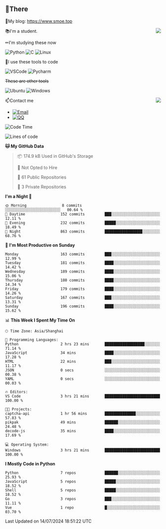 
## 👏There

📰My blog: https://www.smoe.top

<img align="right" src="https://github-readme-stats.vercel.app/api/top-langs/?username=AkashiCoin"/>


📚I'm a student.

✏I'm studying these now

![Python](https://img.shields.io/badge/-Python-blue?style=flat-square&logo=Python&logoColor=fff)
![C](https://img.shields.io/badge/-C-585858?style=flat-square&logo=C&logoColor=fff)
![Linux](https://img.shields.io/badge/-Linux-black?style=flat-square&logo=Linux&logoColor=fff)

🔨I use these tools to code

![VSCode](https://img.shields.io/badge/-VSCode-blue?style=flat-square&logo=visualstudiocode&logoColor=fff)
![Pycharm](https://img.shields.io/badge/-Pycharm-green?style=flat-square&logo=pycharm&logoColor=fff)

 ~~These are other tools~~

![Ubuntu](https://img.shields.io/badge/-Ubuntu-orange?style=flat-square&logo=Ubuntu&logoColor=fff)
![Windows](https://img.shields.io/badge/-Windows-blue?style=flat-square&logo=Windows&logoColor=fff)

<img align="right" src="https://github-readme-stats.vercel.app/api?username=AkashiCoin" />


📫Contact me

* [![Email](https://img.shields.io/badge/Email-l1040186796@gmail.com-1?style=social&logoColor=fff)](mailto:l1040186796@gmail.com)
* [![QQ](https://img.shields.io/badge/QQ-1040186796-1?style=social&logoColor=fff)](tencent://AddContact/?fromId=45&fromSubId=1&subcmd=all&uin=1040186796&website=www.oicqzone.com)

<!--START_SECTION:waka-->
![Code Time](http://img.shields.io/badge/Code%20Time-1%2C200%20hrs%2011%20mins-blue)

![Lines of code](https://img.shields.io/badge/From%20Hello%20World%20I%27ve%20Written-267.2%20thousand%20lines%20of%20code-blue)

**🐱 My GitHub Data** 

> 📦 174.9 kB Used in GitHub's Storage 
 > 
> 🚫 Not Opted to Hire
 > 
> 📜 61 Public Repositories 
 > 
> 🔑 3 Private Repositories 
 > 
**I'm a Night 🦉** 

```text
🌞 Morning                8 commits           ░░░░░░░░░░░░░░░░░░░░░░░░░   00.64 % 
🌆 Daytime                152 commits         ███░░░░░░░░░░░░░░░░░░░░░░   12.11 % 
🌃 Evening                232 commits         █████░░░░░░░░░░░░░░░░░░░░   18.49 % 
🌙 Night                  863 commits         █████████████████░░░░░░░░   68.76 % 
```
📅 **I'm Most Productive on Sunday** 

```text
Monday                   163 commits         ███░░░░░░░░░░░░░░░░░░░░░░   12.99 % 
Tuesday                  181 commits         ████░░░░░░░░░░░░░░░░░░░░░   14.42 % 
Wednesday                189 commits         ████░░░░░░░░░░░░░░░░░░░░░   15.06 % 
Thursday                 180 commits         ████░░░░░░░░░░░░░░░░░░░░░   14.34 % 
Friday                   179 commits         ████░░░░░░░░░░░░░░░░░░░░░   14.26 % 
Saturday                 167 commits         ███░░░░░░░░░░░░░░░░░░░░░░   13.31 % 
Sunday                   196 commits         ████░░░░░░░░░░░░░░░░░░░░░   15.62 % 
```


📊 **This Week I Spent My Time On** 

```text
🕑︎ Time Zone: Asia/Shanghai

💬 Programming Languages: 
Python                   2 hrs 23 mins       ██████████████████░░░░░░░   71.14 % 
JavaScript               34 mins             ████░░░░░░░░░░░░░░░░░░░░░   17.28 % 
HTML                     22 mins             ███░░░░░░░░░░░░░░░░░░░░░░   11.17 % 
JSON                     0 secs              ░░░░░░░░░░░░░░░░░░░░░░░░░   00.38 % 
YAML                     0 secs              ░░░░░░░░░░░░░░░░░░░░░░░░░   00.03 % 

🔥 Editors: 
VS Code                  3 hrs 21 mins       █████████████████████████   100.00 % 

🐱‍💻 Projects: 
captcha-api              1 hr 56 mins        ██████████████░░░░░░░░░░░   57.83 % 
pikpak                   49 mins             ██████░░░░░░░░░░░░░░░░░░░   24.48 % 
decode-js                35 mins             ████░░░░░░░░░░░░░░░░░░░░░   17.69 % 

💻 Operating System: 
Windows                  3 hrs 21 mins       █████████████████████████   100.00 % 
```

**I Mostly Code in Python** 

```text
Python                   7 repos             ██████░░░░░░░░░░░░░░░░░░░   25.93 % 
JavaScript               5 repos             █████░░░░░░░░░░░░░░░░░░░░   18.52 % 
Shell                    5 repos             █████░░░░░░░░░░░░░░░░░░░░   18.52 % 
Go                       3 repos             ███░░░░░░░░░░░░░░░░░░░░░░   11.11 % 
Vue                      1 repo              █░░░░░░░░░░░░░░░░░░░░░░░░   03.70 % 
```




 Last Updated on 14/07/2024 18:51:22 UTC
<!--END_SECTION:waka-->
